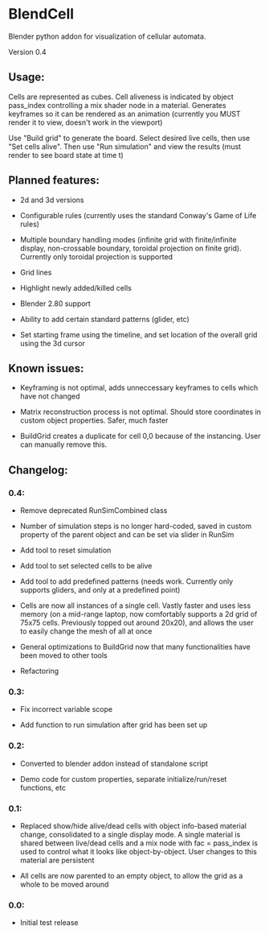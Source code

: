# BlendCell

Blender python addon for visualization of cellular automata.

Version 0.4

## Usage:

Cells are represented as cubes. Cell aliveness is indicated by object pass_index controlling a mix shader node in a material. Generates keyframes so it can be rendered as an animation (currently you MUST render it to view, doesn't work in the viewport)

Use "Build grid" to generate the board. Select desired live cells, then use "Set cells alive". Then use "Run simulation" and view the results (must render to see board state at time t)

## Planned features:

* 2d and 3d versions

* Configurable rules (currently uses the standard Conway's Game of Life rules)

* Multiple boundary handling modes (infinite grid with finite/infinite display, non-crossable boundary, toroidal projection on finite grid). Currently only toroidal projection is supported

* Grid lines

* Highlight newly added/killed cells

* Blender 2.80 support

* Ability to add certain standard patterns (glider, etc)

* Set starting frame using the timeline, and set location of the overall grid using the 3d cursor

## Known issues:

* Keyframing is not optimal, adds unneccessary keyframes to cells which have not changed

* Matrix reconstruction process is not optimal. Should store coordinates in custom object properties. Safer, much faster

* BuildGrid creates a duplicate for cell 0,0 because of the instancing. User can manually remove this.

## Changelog:

### 0.4:

* Remove deprecated RunSimCombined class

* Number of simulation steps is no longer hard-coded, saved in custom property of the parent object and can be set via slider in RunSim

* Add tool to reset simulation

* Add tool to set selected cells to be alive

* Add tool to add predefined patterns (needs work. Currently only supports gliders, and only at a predefined point)

* Cells are now all instances of a single cell. Vastly faster and uses less memory (on a mid-range laptop, now comfortably supports a 2d grid of 75x75 cells. Previously topped out around 20x20), and allows the user to easily change the mesh of all at once

* General optimizations to BuildGrid now that many functionalities have been moved to other tools

* Refactoring

### 0.3:

* Fix incorrect variable scope

* Add function to run simulation after grid has been set up

### 0.2:

* Converted to blender addon instead of standalone script

* Demo code for custom properties, separate initialize/run/reset functions, etc

### 0.1:

* Replaced show/hide alive/dead cells with object info-based material change, consolidated to a single display mode. A single material is shared between live/dead cells and a mix node with fac = pass_index is used to control what it looks like object-by-object. User changes to this material are persistent

* All cells are now parented to an empty object, to allow the grid as a whole to be moved around

### 0.0:

* Initial test release